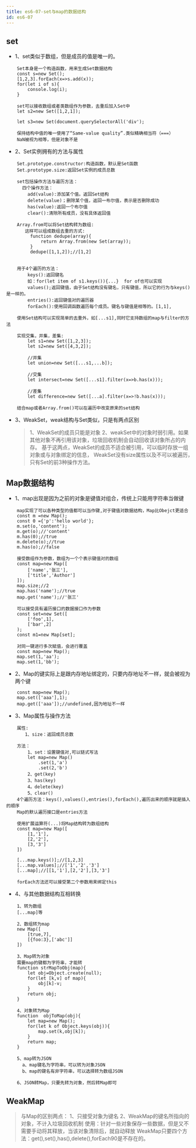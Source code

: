 ```yaml
---
title: es6-07-set与map的数据结构
id: es6-07
---
```


## set
+ 1、set类似于数组，但是成员的值是唯一的。
```
    Set本身是一个构造函数，用来生成Set数据结构
    const s=new Set();
    [1,2,3].forEach(x=>s.add(x));
    for(let i of s){
        console.log(i);
    }
    
    set可以接收数组或者类数组作为参数，去重后加入Set中
    let s2=new Set([1,2,1]);
    
    let s3=new Set(document.querySelectorAll('div');
    
    保持结构中值的唯一使用了“Same-value quality”.类似精确相当符（===）
    NaN被视为相等，但是对象不是
```

+ 2、Set实例拥有的方法与属性
```
    Set.prototype.constructor:构造函数，默认是Set函数
    Set.prototype.size:返回Set实例的成员总数
    
    set包括操作方法与遍历方法：
      四个操作方法：
        add(value):添加某个值。返回Set结构
        delete(value)；删除某个值，返回一布尔值，表示是否删除成功
        has(value):返回一个布尔值
        clear():清除所有成员，没有具体返回值
        
    Array.from可以将Set结构转为数组:
       这样可以组成数组去重的方式:
         function dedupe(array){
             return Array.from(new Set(array));
         }
         dedupe([1,1,2]);//[1,2]
         
    
    用于4个遍历的方法：
        keys():返回键名
        如：for(let item of s1.keys()){...}  for of也可以实现
        values();返回键值，由于Set结构没有键名，只有键值，所以它的行为与keys()是一样的。
        entries():返回键值对的遍历器
        forEach():使用回调函数遍历每个成员。键名与键值是相等的。[1,1],
        
    使用Set结构可以实现简单的去重外，如[...s1],同时它支持数组的map与filter的方法 
    
    实现交集，并集，差集:
        let s1=new Set([1,2,3]);
        let s2=new Set([4,3,2]);
        
        //并集
        let union=new Set([...s1,...b]);
        
        //交集
        let intersect=new Set([...s1].filter(x=>b.has(x)));
        
        //差集
        let difference=new Set([...a].filter(x=>!b.has(x)));
        
    结合map或者Array.from()可以在遍历中改变原来的set结构
```

+ 3、WeakSet，weak结构与Set类似，只是有两点区别
  > 1、WeakSet的成员只能是对象
    2、weakSet中的对象时弱引用。如果其他对象不再引用该对象，垃圾回收机制会自动回收该对象所占的内存。
    基于这两点，WeakSet的成员不适合被引用，可以临时存放一组对象或与对象绑定的信息，
   WeakSet没有size属性以及不可以被遍历，只有Set的前3种操作方法。

## Map数据结构
+ 1、map出现是因为之前的对象是键值对组合，传统上只能用字符串当做键
```
    map实现了可以各种类型的值都可以当作键,对于键值对数据结构，Map比Obejct更适合
    const m =new Map();
    const 0 ={'p':'hello world'};
    m.set(o,'content');
    m.get(o);//'content'
    m.has(0);//true
    m.delete(o);//true
    m.has(o);//false
    
    接受数组作为参数，数组为一个个表示键值对的数组
    const map=new Map([
        ['name','张三'],
        ['title','Author']
    ]);
    map.size;//2
    map.has('name');//true
    map.get('name');//'张三'
    
    可以接受具有遍历接口的数据接口作为参数
    const set=new Set([
        ['foo',1],
        ['bar',2]
    );
    const m1=new Map[set];
    
    对同一键进行多次赋值，会进行覆盖
    const map=new Map();
    map.set(1,'aa');
    map.set(1,'bb');
```

+ 2、Map的键实际上是跟内存地址绑定的，只要内存地址不一样，就会被视为两个键
```
    const map=new Map();
    map.set(['aaa'],1);
    map.get(['aaa']);//undefined,因为地址不一样
```

+ 3、Map属性与操作方法
```
    属性:
       1、size：返回成员总数
       
    方法：
        1、set：设置键值对,可以链式写法
        let map=new Map()
            .set(1,'a')
            .set(2,'b')
        2、get(key)
        3、has(key)
        4。delete(key)
        5、clear()
    4个遍历方法：keys(),values(),entries(),forEach(),遍历出来的顺序就是插入的顺序
    Map的默认遍历接口是entries方法
    
    使用扩展运算符(...)将Map结构转为数组结构
    const map=new Map([
        [1,'1'],
        [2,'2'],
        [3,'3']
    ])
    
    [...map.keys()];//[1,2,3]
    [...map.values];//['1','2','3']
    [...map];//[[1,'1'],[2,'2'],[3,'3']
    
    forEach方法还可以接受第二个参数用来绑定this
```

+ 4、与其他数据结构互相转换
```
    1、转为数组
    [...map]等
    
    2、数组转为map
    new Map([
        [true,7],
        [{foo:3},['abc']]
    ])
    
    3、Map转为对象
    需要map的键都为字符串，才能转
    function strMapToObj(map){
        let obj=Object.create(null);
        for(let [k,v] of map){
            obj[k]-v;
        }
        return obj;
    }
    
    4、对象转为Map
    function  objToMap(obj){
        let map=new Map();
        for(let k of Object.keys(obj)){
            map.set(k,obj[k]);
        }
        return map;
    }
    
    5、map转为JSON
      a、map键名为字符串，可以转为对象JSON
      b、map的键名有非字符串，可以选择转为数组JSON
      
    6、JSON转Map，只要先转为对象，然后转Map即可
```

## WeakMap

>与Map的区别两点：
  1、只接受对象为键名
  2、WeakMap的键名所指向的对象，不计入垃圾回收机制
  使用：针对一些对象保存一些数据，但是又不需要手动将其释放，当该对象清除后，就自动释放
  WeakMap只要四个方法：get(),set(),has(),delete(),forEach90是不存在的。